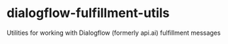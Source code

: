# dialogflow-fulfillment-utils
Utilities for working with Dialogflow (formerly api.ai) fulfillment messages

